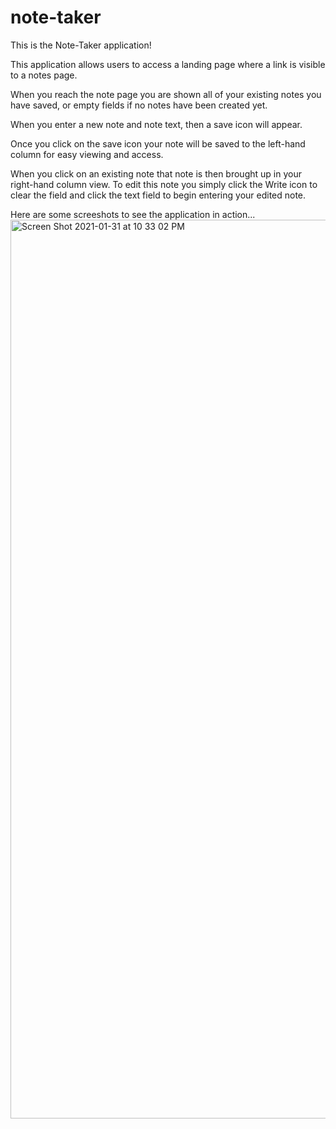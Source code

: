 # note-taker

This is the Note-Taker application!

This application allows users to access a landing page where a link is visible to a notes page. 

When you reach the note page you are shown all of your existing notes you have saved, or empty fields if no notes have been created yet. 

When you enter a new note and note text, then a save icon will appear. 

Once you click on the save icon your note will be saved to the left-hand column for easy viewing and access. 

When you click on an existing note that note is then brought up in your right-hand column view. To edit this note you simply click the Write icon to clear the field and click the text field to begin entering your edited note. 

Here are some screeshots to see the application in action...
<img width="1438" alt="Screen Shot 2021-01-31 at 10 33 02 PM" src="https://user-images.githubusercontent.com/73445178/106418950-9eb94e80-6414-11eb-8cd2-c5e2ba71273c.png">

